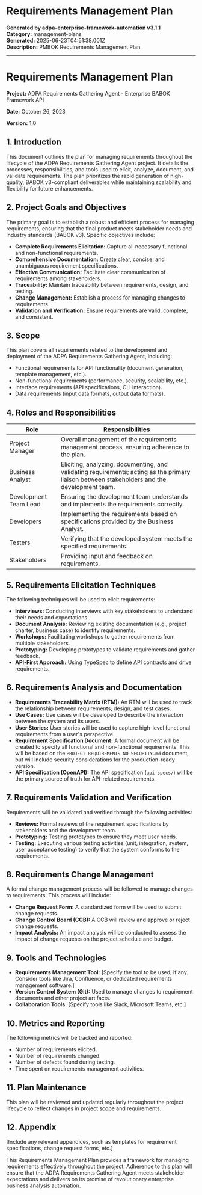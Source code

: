 # Requirements Management Plan

**Generated by adpa-enterprise-framework-automation v3.1.1**  
**Category:** management-plans  
**Generated:** 2025-06-23T04:51:38.001Z  
**Description:** PMBOK Requirements Management Plan

---

# Requirements Management Plan

**Project:** ADPA Requirements Gathering Agent - Enterprise BABOK Framework API

**Date:** October 26, 2023

**Version:** 1.0


## 1. Introduction

This document outlines the plan for managing requirements throughout the lifecycle of the ADPA Requirements Gathering Agent project.  It details the processes, responsibilities, and tools used to elicit, analyze, document, and validate requirements.  The plan prioritizes the rapid generation of high-quality, BABOK v3-compliant deliverables while maintaining scalability and flexibility for future enhancements.

## 2. Project Goals and Objectives

The primary goal is to establish a robust and efficient process for managing requirements, ensuring that the final product meets stakeholder needs and industry standards (BABOK v3).  Specific objectives include:

*   **Complete Requirements Elicitation:** Capture all necessary functional and non-functional requirements.
*   **Comprehensive Documentation:** Create clear, concise, and unambiguous requirement specifications.
*   **Effective Communication:** Facilitate clear communication of requirements among stakeholders.
*   **Traceability:** Maintain traceability between requirements, design, and testing.
*   **Change Management:** Establish a process for managing changes to requirements.
*   **Validation and Verification:** Ensure requirements are valid, complete, and consistent.


## 3. Scope

This plan covers all requirements related to the development and deployment of the ADPA Requirements Gathering Agent, including:

*   Functional requirements for API functionality (document generation, template management, etc.).
*   Non-functional requirements (performance, security, scalability, etc.).
*   Interface requirements (API specifications, CLI interaction).
*   Data requirements (input data formats, output data formats).


## 4. Roles and Responsibilities

| Role                  | Responsibilities                                                                                                                                   |
| --------------------- | --------------------------------------------------------------------------------------------------------------------------------------------- |
| Project Manager        | Overall management of the requirements management process, ensuring adherence to the plan.                                                        |
| Business Analyst       | Eliciting, analyzing, documenting, and validating requirements; acting as the primary liaison between stakeholders and the development team. |
| Development Team Lead | Ensuring the development team understands and implements the requirements correctly.                                                              |
| Developers            | Implementing the requirements based on specifications provided by the Business Analyst.                                                         |
| Testers               | Verifying that the developed system meets the specified requirements.                                                                            |
| Stakeholders           | Providing input and feedback on requirements.                                                                                                    |


## 5. Requirements Elicitation Techniques

The following techniques will be used to elicit requirements:

*   **Interviews:** Conducting interviews with key stakeholders to understand their needs and expectations.
*   **Document Analysis:** Reviewing existing documentation (e.g., project charter, business case) to identify requirements.
*   **Workshops:** Facilitating workshops to gather requirements from multiple stakeholders.
*   **Prototyping:** Developing prototypes to validate requirements and gather feedback.
*   **API-First Approach:** Using TypeSpec to define API contracts and drive requirements.


## 6. Requirements Analysis and Documentation

*   **Requirements Traceability Matrix (RTM):** An RTM will be used to track the relationship between requirements, design, and test cases.
*   **Use Cases:** Use cases will be developed to describe the interaction between the system and its users.
*   **User Stories:** User stories will be used to capture high-level functional requirements from a user's perspective.
*   **Requirement Specification Document:** A formal document will be created to specify all functional and non-functional requirements.  This will be based on the  `PROJECT-REQUIREMENTS-NO-SECURITY.md` document, but will include security considerations for the production-ready version.
*   **API Specification (OpenAPI):**  The API specification (`api-specs/`) will be the primary source of truth for API-related requirements.


## 7. Requirements Validation and Verification

Requirements will be validated and verified through the following activities:

*   **Reviews:** Formal reviews of the requirement specifications by stakeholders and the development team.
*   **Prototyping:** Testing prototypes to ensure they meet user needs.
*   **Testing:** Executing various testing activities (unit, integration, system, user acceptance testing) to verify that the system conforms to the requirements.


## 8. Requirements Change Management

A formal change management process will be followed to manage changes to requirements.  This process will include:

*   **Change Request Form:** A standardized form will be used to submit change requests.
*   **Change Control Board (CCB):** A CCB will review and approve or reject change requests.
*   **Impact Analysis:** An impact analysis will be conducted to assess the impact of change requests on the project schedule and budget.


## 9. Tools and Technologies

*   **Requirements Management Tool:**  [Specify the tool to be used, if any.  Consider tools like Jira, Confluence, or dedicated requirements management software.]
*   **Version Control System (Git):**  Used to manage changes to requirement documents and other project artifacts.
*   **Collaboration Tools:**  [Specify tools like Slack, Microsoft Teams, etc.]


## 10. Metrics and Reporting

The following metrics will be tracked and reported:

*   Number of requirements elicited.
*   Number of requirements changed.
*   Number of defects found during testing.
*   Time spent on requirements management activities.


## 11. Plan Maintenance

This plan will be reviewed and updated regularly throughout the project lifecycle to reflect changes in project scope and requirements.


## 12. Appendix

[Include any relevant appendices, such as templates for requirement specifications, change request forms, etc.]


This Requirements Management Plan provides a framework for managing requirements effectively throughout the project.  Adherence to this plan will ensure that the ADPA Requirements Gathering Agent meets stakeholder expectations and delivers on its promise of revolutionary enterprise business analysis automation.

